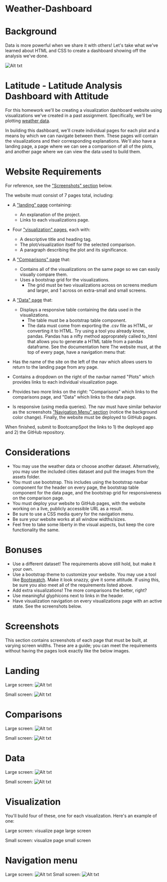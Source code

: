 # Weather-Dashboard 
# Background
Data is more powerful when we share it with others! Let's take what we've learned about HTML and CSS to create a dashboard showing off the analysis we've done.

![Alt txt](https://github.com/tbhaijee/Weather-Dashboard/blob/master/Images/landingresize.PNG)

# Latitude - Latitude Analysis Dashboard with Attitude
For this homework we'll be creating a visualization dashboard website using visualizations we've created in a past assignment. Specifically, we'll be plotting <a href = "https://github.com/tbhaijee/Weather-Dashboard/blob/master/Resources/weather_data.csv">weather data</a>.

In building this dashboard, we'll create individual pages for each plot and a means by which we can navigate between them. These pages will contain the visualizations and their corresponding explanations. We'll also have a landing page, a page where we can see a comparison of all of the plots, and another page where we can view the data used to build them.

# Website Requirements
For reference, see the <a href = "#screenshots">"Screenshots" section</a> below.

The website must consist of 7 pages total, including:

* A <a href = "#landing">"landing" page</a> containing:
    * An explanation of the project.
    * Links to each visualizations page.
* Four <a href = "#visualization">"visualization" pages</a>, each with:
    * A descriptive title and heading tag.
    * The plot/visualization itself for the selected comparison.
    * A paragraph describing the plot and its significance.
* A <a href = "comparisons">"Comparisons" page</a> that:
    * Contains all of the visualizations on the same page so we can easily visually compare them.
    * Uses a bootstrap grid for the visualizations.
        * The grid must be two visualizations across on screens medium and larger, and 1 across on extra-small and small screens.
* A <a href="data">"Data" page</a> that:
    * Displays a responsive table containing the data used in the visualizations.
        * The table must be a bootstrap table component.
        * The data must come from exporting the .csv file as HTML, or converting it to HTML. Try using a tool you already know, pandas. Pandas has a nifty method approprately called to_html that allows you to generate a HTML table from a pandas dataframe. See the documentation here
The website must, at the top of every page, have a navigation menu that:

* Has the name of the site on the left of the nav which allows users to return to the landing page from any page.
* Contains a dropdown on the right of the navbar named "Plots" which provides links to each individual visualization page.
* Provides two more links on the right: "Comparisons" which links to the comparisons page, and "Data" which links to the data page.
* Is responsive (using media queries). The nav must have similar behavior as the screenshots <a href= "navigationmenu">"Navigation Menu" section</a> (notice the background color change).
Finally, the website must be deployed to GitHub pages.

When finished, submit to BootcampSpot the links to 1) the deployed app and 2) the GitHub repository.

# Considerations
* You may use the weather data or choose another dataset. Alternatively, you may use the included cities dataset and pull the images from the assets folder.
* You must use bootstrap. This includes using the bootstrap navbar component for the header on every page, the bootstrap table component for the data page, and the bootstrap  grid for responsiveness on the comparison page.
* You must deploy your website to GitHub pages, with the website working on a live, publicly accessible URL as a result.
* Be sure to use a CSS media query for the navigation menu.
* Be sure your website works at all window widths/sizes.
* Feel free to take some liberty in the visual aspects, but keep the core functionality the same.
# Bonuses
* Use a different dataset! The requirements above still hold, but make it your own.
* Use a bootstrap theme to customize your website. You may use a tool like <a href = "https://bootswatch.com/">Bootswatch</a>. Make it look snazzy, give it some attitude. If using this, be sure you also meet all of the requirements listed above.
* Add extra visualizations! The more comparisons the better, right?
* Use meaningful glyphicons next to links in the header.
* Have visualization navigation on every visualizations page with an active state. See the screenshots below.
# Screenshots 
This section contains screenshots of each page that must be built, at varying screen widths. These are a guide; you can meet the requirements without having the pages look exactly like the below images.

# Landing 
Large screen: ![Alt txt](https://github.com/tbhaijee/Weather-Dashboard/blob/master/Images/landing-lg.PNG)

Small screen: ![Alt txt](https://github.com/tbhaijee/Weather-Dashboard/blob/master/Images/landing-sm.PNG)

# Comparisons 
Large screen: ![Alt txt](https://github.com/tbhaijee/Weather-Dashboard/blob/master/Images/comparison-lg.PNG)

Small screen: ![Alt txt](https://github.com/tbhaijee/Weather-Dashboard/blob/master/Images/comparison-sm.PNG)

# Data 
Large screen: ![Alt txt](https://github.com/tbhaijee/Weather-Dashboard/blob/master/Images/data-lg.PNG)

Small screen: ![Alt txt](https://github.com/tbhaijee/Weather-Dashboard/blob/master/Images/data-sm.PNG)

# Visualization 
You'll build four of these, one for each visualization. Here's an example of one:

Large screen: visualize page large screen

Small screen: visualize page small screen

# Navigation menu
Large screen: ![Alt txt](https://github.com/tbhaijee/Weather-Dashboard/blob/master/Images/nav-lg.PNG)
Small screen: ![Alt txt](https://github.com/tbhaijee/Weather-Dashboard/blob/master/Images/nav-sm.PNG)

